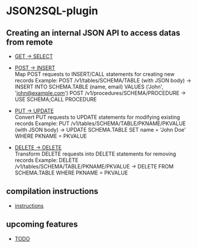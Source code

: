 # JSON2SQL-plugin
## Creating an internal JSON API to access datas from remote

* [GET → SELECT](https://github.com/SylvainA77/JSON-API-plugin/blob/main/handle_get_request.md)  

* [POST → INSERT]()  
Map POST requests to INSERT/CALL statements for creating new records
Example: POST /v1/tables/SCHEMA/TABLE (with JSON body) → INSERT INTO SCHEMA.TABLE (name, email) VALUES ('John', 'john@example.com')
         POST /v1/procedures/SCHEMA/PROCEDURE → USE SCHEMA;CALL PROCEDURE

* [PUT → UPDATE]()  
Convert PUT requests to UPDATE statements for modifying existing records
Example: PUT /v1/tables/SCHEMA/TABLE/PKNAME/PKVALUE (with JSON body) → UPDATE SCHEMA.TABLE SET name = 'John Doe' WHERE PKNAME = PKVALUE

* [DELETE → DELETE]()  
Transform DELETE requests into DELETE statements for removing records
Example: DELETE /v1/tables/SCHEMA/TABLE/PKNAME/PKVALUE → DELETE FROM SCHEMA.TABLE WHERE PKNAME = PKVALUE

## compilation instructions

* [instructions](https://github.com/SylvainA77/JSON-API-plugin/blob/main/compilation.md)

## upcoming features

* [TODO](https://github.com/SylvainA77/JSON-API-plugin/blob/main/TODO.md)
